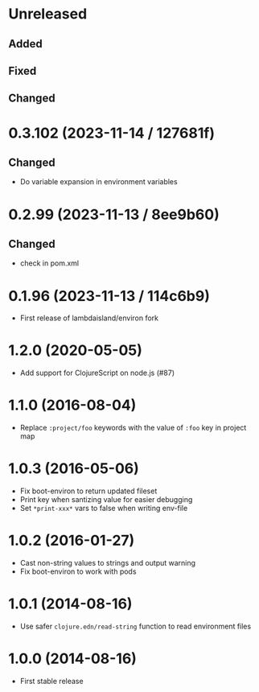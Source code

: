 # Unreleased

## Added

## Fixed

## Changed

# 0.3.102 (2023-11-14 / 127681f)

## Changed

- Do variable expansion in environment variables

# 0.2.99 (2023-11-13 / 8ee9b60)

## Changed

- check in pom.xml

# 0.1.96 (2023-11-13 / 114c6b9)

- First release of lambdaisland/environ fork

# 1.2.0 (2020-05-05)

- Add support for ClojureScript on node.js (#87)

# 1.1.0 (2016-08-04)

- Replace `:project/foo` keywords with the value of `:foo` key in project map

# 1.0.3 (2016-05-06)

- Fix boot-environ to return updated fileset
- Print key when santizing value for easier debugging
- Set `*print-xxx*` vars to false when writing env-file

# 1.0.2 (2016-01-27)

- Cast non-string values to strings and output warning
- Fix boot-environ to work with pods

# 1.0.1 (2014-08-16)

- Use safer `clojure.edn/read-string` function to read environment files

# 1.0.0 (2014-08-16)

- First stable release